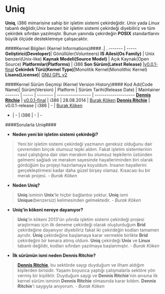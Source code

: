 Uniq
=====

**Uniq**, i386 mimarisine sahip bir işletim sistemi çekirdeğidir. *Unix* yada *Linux* tabanlı değildir,*Unix* benzeri bir işletim sistemi çekirdeği diyebiliriz ve tüm çekirdek sıfırdan yazılmıştır. Bunun yanında çekirdeğin **POSIX** standartlarını büyük ölçüde desteklemeye
çalışacaktır.

####Kernel Bilgileri (Kernel Informations)####
  .| .
------- | ----- 
**Geliştirici(Developer)**| Gönüllüler(Volunteers) 
**IS Ailesi(Os Family)** |  Unix benzeri(Unix-like)
**Kaynak Modeli(Source Model)** | Açık Kaynak(Open Source) 
**Platformlar(Platforms)** | i386
**Son Sürüm(Latest Release)** |[v0.0.1-final](https://github.com/codnect/uniq/releases/tag/0.0.1-final)
**Çekirdek Türü(Kernel Type)**|Monolitik Kernel(Monolithic Kernel)
**Lisans(License)**| [GNU GPL v2](https://github.com/codnect/uniq/blob/master/LICENSE)

####Kernel Sürüm Geçmişi (Kernel Version History)####
Kod Adı(Code Name)| Sürüm(Version) | Platform | Sürüm Tarihi(Release Date) | Maintainer
------- | ----- | -------- | ----------------- | --------------------
[**Dennis Ritchie**](http://en.wikipedia.org/wiki/Dennis_Ritchie) | [v0.0.1-final](https://github.com/codnect/uniq/releases/tag/0.0.1-final) | i386 | 28.08.2014 | [Burak Köken](https://github.com/burakkoken)
[**Dennis Ritchie**](http://en.wikipedia.org/wiki/Dennis_Ritchie) | v0.0.1-release  | i386 | - | [Burak Köken](https://github.com/burakkoken)
- | -   | i386 | - | -

####Sorularla Uniq####

* **Neden yeni bir işletim sistemi çekirdeği?**

> Yeni bir işletim sistemi çekirdeği yazmanın gereksiz olduğunu dair çevremden birçok olumsuz tepki aldım. Fakat işletim sistemlerinin nasıl çalıştığına dair olan merakım bu olumsuz tepkilerin üstünden gelmemi sağladı ve merakım sayesinde hayalleriminden biri olarak gördüğüm bu projeyi hazırlamaya koyuldum. İnsanın hayallerini gerçekleştirmesi kadar daha güzel birşey olamaz. Kısacası bu bir merak projesi. - *Burak Köken*

* **Neden Uniq?**

>**Uniq** isminin **Unix**'le hiçbir bağlantısı yoktur. **Uniq** ismi **Unique**(benzersiz) kelimesinden gelmektedir. - *Burak Köken*

* **Uniq'in kökeni nereye dayanıyor?**

> **Uniq**'in kökeni 2013'ün yılında işletim sistemi çekirdeği projesi araştırması için ilk deneme çekirdeği olarak oluşturduğum **Brid** çekirdeğine dayanıyor diyebiliriz fakat iki çekirdeğin kodları tamamen ayrıdır. **Uniq** çekirdeğine başlamaya karar vermekle birlikte **Brid** çekirdeğini bir kenara atmış oldum. **Uniq** çekirdeği **Unix** ve **Linux** tabanlı değildir, kodları sıfırdan yazılmaya başlanmıştır. - *Burak Köken*

* **İlk sürümün ismi neden Dennis Ritchie?**

> [**Dennis Ritchie**](http://en.wikipedia.org/wiki/Dennis_Ritchie), bu sektörde saygı duyduğum ve ilham aldığım kişilerden birisidir. Yaşamı boyunca yaptığı çalışmalarla sektöre yön vermiş bir kişiliktir. Duyduğum saygı ve **Dennis Ritchie**'nin anısına ilk kernel sürüm isminin **Dennis Ritchie** olmasında karar kıldım. **Dennis Ritchie**'i saygıyla anıyorum. - *Burak Köken*
